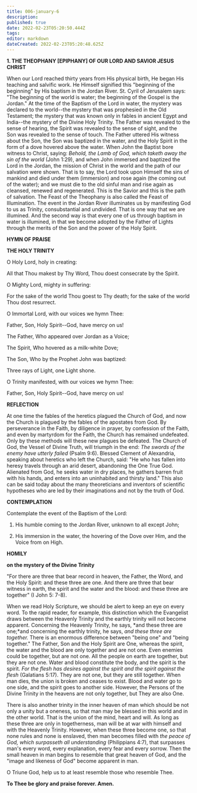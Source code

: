 ```yaml
---
title: 006-january-6
description: 
published: true
date: 2022-02-23T05:20:50.444Z
tags: 
editor: markdown
dateCreated: 2022-02-23T05:20:48.625Z
---
```



**1. THE THEOPHANY [EPIPHANY] OF OUR LORD AND SAVIOR JESUS CHRIST**

When our Lord reached thirty years from His physical birth, He began His teaching and salvific work. He Himself signified this "beginning of the beginning" by His baptism in the Jordan River. St. Cyril of Jerusalem says: "The beginning of the world is water; the beginning of the Gospel is the Jordan." At the time of the Baptism of the Lord in water, the mystery was declared to the world--the mystery that was prophesied in the Old Testament; the mystery that was known only in fables in ancient Egypt and India--the mystery of the Divine Holy Trinity. The Father was revealed to the sense of hearing, the Spirit was revealed to the sense of sight, and the Son was revealed to the sense of touch. The Father uttered His witness about the Son, the Son was baptized in the water, and the Holy Spirit in the form of a dove hovered above the water. When John the Baptist bore witness to Christ, saying: *Behold, the Lamb of God, which taketh away the sin of the world* (John 1:29), and when John immersed and baptized the Lord in the Jordan, the mission of Christ in the world and the path of our salvation were shown. That is to say, the Lord took upon Himself the sins of mankind and died under them (immersion) and rose again (the coming out of the water); and we must die to the old sinful man and rise again as cleansed, renewed and regenerated. This is the Savior and this is the path of salvation. The Feast of the Theophany is also called the Feast of Illumination. The event in the Jordan River illuminates us by manifesting God to us as Trinity, consubstantial and undivided. That is one way that we are illumined. And the second way is that every one of us through baptism in water is illumined, in that we become adopted by the Father of Lights through the merits of the Son and the power of the Holy Spirit.


**HYMN OF PRAISE**

**THE HOLY TRINITY**

O Holy Lord, holy in creating:

 All that Thou makest by Thy Word, Thou doest consecrate by the Spirit.

O Mighty Lord, mighty in suffering:

For the sake of the world Thou goest to Thy death; for the sake of the world Thou dost resurrect.

O Immortal Lord, with our voices we hymn Thee:

Father, Son, Holy Spirit--God, have mercy on us!

The Father, Who appeared over Jordan as a Voice;

The Spirit, Who hovered as a milk-white Dove;


The Son, Who by the Prophet John was baptized:

Three rays of Light, one Light shone.

O Trinity manifested, with our voices we hymn Thee:

Father, Son, Holy Spirit--God, have mercy on us!



 **REFLECTION**

At one time the fables of the heretics plagued the Church of God, and now the Church is plagued by the fables of the apostates from God. By perseverance in the Faith, by diligence in prayer, by confession of the Faith, and even by martyrdom for the Faith, the Church has remained undefeated. Only by these methods will these new plagues be defeated. The Church of God, the Vessel of Divine Truth, will triumph in the end: *The swords of the enemy have utterly failed* (Psalm 9:6). Blessed Clement of Alexandria, speaking about heretics who left the Church, said: "He who has fallen into heresy travels through an arid desert, abandoning the One True God. Alienated from God, he seeks water in dry places, he gathers barren fruit with his hands, and enters into an uninhabited and thirsty land." This also can be said today about the many theoreticians and inventors of scientific hypotheses who are led by their imaginations and not by the truth of God.



 **CONTEMPLATION**

Contemplate the event of the Baptism of the Lord:

1.  His humble coming to the Jordan River, unknown to all except John;

1.  His immersion in the water, the hovering of the Dove over Him, and the Voice from on High.


 **HOMILY**

**on the mystery of the Divine Trinity**

"For there are three that bear record in heaven, the Father, the Word, and the Holy Spirit: and these three are one. And there are three that bear witness in earth, the spirit and the water and the blood: and these three are together" (I John 5: 7-8).
 
 When we read Holy Scripture, we should be alert to keep an eye on every word. To the rapid reader, for example, this distinction which the Evangelist draws between the Heavenly Trinity and the earthly trinity will not become apparent. Concerning the Heavenly Trinity, he says, *and these three are one;*and concerning the earthly trinity, he says, *and these three are together.* There is an enormous difference between "being one" and "being together." The Father, Son and the Holy Spirit are One, whereas the spirit, the water and the blood are only together and are not one. Even enemies could be together, but are not one. All the people on earth are together, but they are not one. Water and blood constitute the body, and the spirit is the spirit. *For the flesh has desires against the spirit and the spirit against the flesh* (Galatians 5:17). They are not one, but they are still together. When man dies, the union is broken and ceases to exist. Blood and water go to one side, and the spirit goes to another side. However, the Persons of the Divine Trinity in the heavens are not only together, but They are also One.

There is also another trinity in the inner heaven of man which should be not only a unity but a oneness, so that man may be blessed in this world and in the other world. That is the union of the mind, heart and will. As long as these three are only in togetherness, man will be at war with himself and with the Heavenly Trinity. However, when these three become one, so that none rules and none is enslaved, then man becomes filled with *the peace of God, which surpasseth all understanding* (Philippians 4:7), that surpasses man's every word, every explanation, every fear and every sorrow. Then the small heaven in man begins to resemble that great heaven of God, and the "image and likeness of God" become apparent in man.

O Triune God, help us to at least resemble those who resemble Thee.

**To Thee be glory and praise forever. Amen.**

